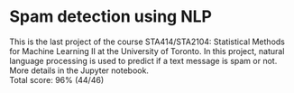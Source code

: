 # Spam detection using NLP
This is the last project of the course STA414/STA2104: Statistical Methods for Machine Learning II at the University of Toronto. In this project, natural language processing is used to predict if a text message is spam or not. More details in the Jupyter notebook. \
Total score: 96% (44/46)
